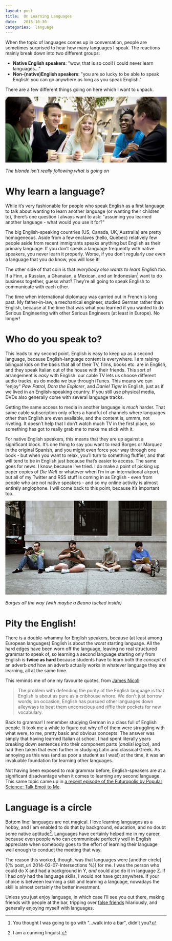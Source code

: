 ```yaml
---
layout: post
title:  On Learning Languages 
date:   2015-10-30 
categories:  language 
---
```


When the topic of languages comes up in conversation, people are sometimes surprised to hear how many languages I speak. The reactions mainly break down into two different groups:

- **Native English speakers**: "wow, that is so cool! I could never learn languages…"
- **Non-(native)English speakers**: "you are so lucky to be able to speak English! you can go anywhere as long as you speak English."

There are a few different things going on here which I want to unpack.

![](/images/unknown_filename.260.png)

*The blonde isn’t really following what is going on*

# Why learn a language?

While it’s very fashionable for people who speak English as a first language to talk about wanting to learn another language (or wanting their children to), there’s one question I always want to ask: "assuming you learned another language - what would you use it for?"

The big English-speaking countries (US, Canada, UK, Australia) are pretty homogeneous. Aside from a few enclaves (hello, Quebec) relatively few people aside from recent immigrants speaks anything but English as their primary language. If you don’t speak a language frequently with native speakers, you never learn it properly. Worse, if you don’t regularly *use* even a language that you *do* know, you will lose it!

The other side of that coin is that *everybody else wants to learn English too*. If a Finn, a Russian, a Ghanaian, a Mexican, and an Indonesian[^1] want to do business together, guess what? They’re all going to speak English to communicate with each other.

The time when international diplomacy was carried out in French is long past. My father-in-law, a mechanical engineer, studied German rather than English, because at the time that was what you learned if you wanted to do Serious Engineering with other Serious Engineers (at least in Europe). No longer!

# Who do you speak to?

This leads to my second point. English is easy to keep up as a second language, because English-language content is everywhere. I am raising bilingual kids on the basis that all of their TV, films, books etc. are in English, and they speak Italian out of the house with their friends. This sort of arrangement is *easy* with English: our cable TV lets us choose different audio tracks, as do media we buy through iTunes. This means we can “enjoy" *Paw Patrol*, *Dora the Explorer*, and *Daniel Tiger* in English, just as if we lived in an English-speaking country. If you still use physical media, DVDs also generally come with several language tracks.

Getting the same access to media in another language is *much* harder. That same cable subscription only offers a handful of channels where languages other than English are even available, and the content is, ummm, not riveting. It doesn’t help that I don’t watch much TV in the first place, so something has got to really grab me to make me stick with it.

For native English speakers, this means that they are up against a significant block. It’s one thing to say you want to read Borges or Marquez in the original Spanish, and you might even force your way through one book - but when you want to relax, you’ll turn to something fluffier, and that will tend to be in English just because that’s easier to access. The same goes for news. I know, because I’ve tried. I do make a point of picking up paper copies of *Die Welt* or whatever when I’m in an international airport, but all of my Twitter and RSS stuff is coming in as English - even from people who are not native speakers - and so my online activity is almost entirely anglophone. I will come back to this point, because it’s important too.

![](/images/unknown_filename.259.png)

*Borges all the way (with maybe a Beano tucked inside)*

# Pity the English!

There is a double-whammy for English speakers, because (at least among European languages) English is about the *worst* starting language. All the hard edges have been worn off the language, leaving no real structured grammar to speak of, so learning a second language starting only from English is **twice as hard** because students have to learn both the *concept* of an adverb *and* how an adverb actually works in whatever language they are learning, all at the same time.

This reminds me of one my favourite quotes, from [James Nicoll](https://groups.google.com/forum/#!original/rec.arts.sf-lovers/5tQFnNbvN80/1pfKcGbEYckJ):

> The problem with defending the purity of the English language is that English is about as pure as a cribhouse whore. We don't just borrow words; on occasion, English has pursued other languages down alleyways to beat them unconscious and riffle their pockets for new vocabulary.

Back to grammar! I remember studying German in a class full of English people. It took me a while to figure out why *all* of them were struggling with what were, to me, pretty basic and obvious concepts. The answer was simply that having learned Italian at school, I had spent literally years breaking down sentences into their component parts (*analisi logica*), and had then taken that even further in studying Latin and classical Greek. As annoying as this was (and as poor a student as I was!) at the time, it was an invaluable foundation for learning other languages.

Not having been exposed to *real* grammar before, English-speakers are at a significant disadvantage when it comes to learning any second language. This same topic came up in [a recent episode of the Futuropolis by Popular Science: Talk Emoji to Me](https://overcast.fm/+E5uXSkaCc).

# Language is a circle

Bottom line: languages are not magical. I love learning languages as a hobby, and I am enabled to do that by background, education, and no doubt some native aptitude[^2]. Languages have certainly helped me in my career, because even people who can communicate perfectly well in English appreciate when somebody goes to the effort of learning their language well enough to conduct the meeting that way.

The reason this worked, though, was that languages were [another circle]({% post_url 2014-02-07-Intersections %}) for me. I was the person who could do X and had a background in Y, *and* could also do it in language Z. If I had *only* had the language skills, I would not have got anywhere. If your choice is between learning a skill and learning a language, nowadays the skill is almost certainly the better investment.

Unless you just enjoy language, in which case I’ll see you out there, making friends with people at the bar, tripping over [false friends](https://en.wikipedia.org/wiki/False_friend) hilariously, and generally enjoying myself with languages.

[^1]: You thought I was going to go with "…walk into a bar", didn’t you?
[^2]: I am a cunning linguist[^3].
[^3]: Sorry - not sorry.